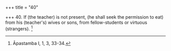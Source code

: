 +++
title = "40"

+++
40. If (the teacher) is not present, (he shall seek the permission to eat) from his (teacher's) wives or sons, from fellow-students or virtuous (strangers). [^35] 


[^35]:  Āpastamba I, 1, 3, 33-34.

